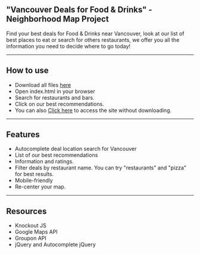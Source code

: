 "Vancouver Deals for Food & Drinks" - Neighborhood Map Project
--------

Find your best deals for Food & Drinks near Vancouver, look at our list of best places to eat or search for others restaurants, we offer you all the information you need to decide where to go today!  

***
How to use
-------

* Download all files [here](https://github.com/Fanfarlo/Neighborhood-Map-Project/archive/master.zip)
* Open index.html in your browser
* Search for restaurants and bars.
* Click on our best recommendations.
* You can also [Click here](https://fanfarlo.github.io/Neighborhood-Map-Project/) to access the site without downloading.

***

Features
-------

* Autocomplete deal location search for Vancouver
* List of our best recommendations
* Information and ratings.
* Filter deals by restaurant name. You can try "restaurants" and "pizza" for best results.
* Mobile-friendly
* Re-center your map.


***

Resources
-----

* Knockout JS
* Google Maps API
* Groupon API
* jQuery and Autocomplete jQuery
